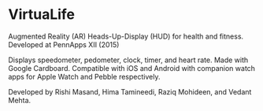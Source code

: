 # VirtuaLife
Augmented Reality (AR) Heads-Up-Display (HUD) for health and fitness. Developed at PennApps XII (2015) 

Displays speedometer, pedometer, clock, timer, and heart rate. Made with Google Cardboard. Compatible with iOS and Android with companion watch apps for Apple Watch and Pebble respectively.

Developed by Rishi Masand, Hima Tamineedi, Raziq Mohideen, and Vedant Mehta.

